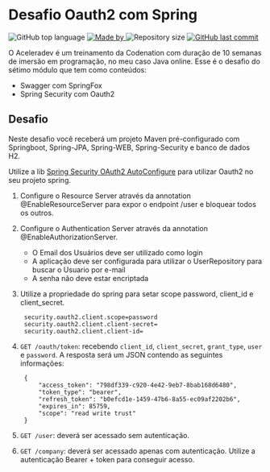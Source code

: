 # Desafio Oauth2 com Spring

<p>
    <img alt="GitHub top language" src="https://img.shields.io/github/languages/top/my-study-area/desafio-aceleradev-java-oauth2-spring">
    <a href="https://github.com/my-study-area">
        <img alt="Made by" src="https://img.shields.io/badge/made%20by-adriano%20avelino-gree">
    </a>
    <img alt="Repository size" src="https://img.shields.io/github/repo-size/my-study-area/desafio-aceleradev-java-oauth2-spring">
    <a href="https://github.com/EliasGcf/readme-template/commits/master">
    <img alt="GitHub last commit" src="https://img.shields.io/github/last-commit/my-study-area/desafio-aceleradev-java-oauth2-spring">
    </a>
</p>

O Aceleradev é um treinamento da Codenation com duração de 10 semanas de imersão em programação, no meu caso Java online. Esse é o desafio do sétimo módulo que tem como conteúdos:

- Swagger com SpringFox
- Spring Security com Oauth2

## Desafio
Neste desafio você receberá um projeto Maven pré-configurado com Springboot, Spring-JPA, Spring-WEB, Spring-Security e banco de dados H2.

Utilize a lib [Spring Security OAuth2 AutoConfigure](https://mvnrepository.com/artifact/org.springframework.security.oauth.boot/spring-security-oauth2-autoconfigure/2.1.6.RELEASE) para utilizar Oauth2 no seu projeto spring.

1. Configure o Resource Server através da annotation @EnableResourceServer para expor o endpoint /user e bloquear todos os outros.

2. Configure o Authentication Server através da annotation @EnableAuthorizationServer.

    - O Email dos Usuários deve ser utilizado como login
    - A aplicação deve ser configurada para utilizar o UserRepository para buscar o Usuario por e-mail
    - A senha não deve estar encriptada

3. Utilize a propriedade do spring para setar scope password, client_id e client_secret.

        security.oauth2.client.scope=password
        security.oauth2.client.client-secret=
        security.oauth2.client.client-id=

4. `GET /oauth/token`: recebendo `client_id`, `client_secret`, `grant_type`, `user` e `password`. A resposta será um JSON contendo as seguintes informações:

        {
            "access_token": "798df339-c920-4e42-9eb7-8bab168d6480",
            "token_type": "bearer",
            "refresh_token": "b0efcd1e-1459-47b6-8a55-ec09af2202b6",
            "expires_in": 85759,
            "scope": "read write trust"
        }

5. `GET /user`: deverá ser acessado sem autenticação.

6. `GET /company`: deverá ser acessado apenas com autenticação. Utilize a autenticação Bearer + token para conseguir acesso.
